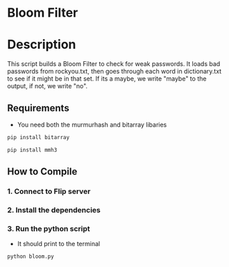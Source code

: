 # Bloom Filter

# Description
This script builds a Bloom Filter to check for weak passwords. It loads bad passwords from rockyou.txt, then goes through each word in dictionary.txt to see if it might be in that set. If its a maybe, we write "maybe" to the output, if not, we write "no".
## Requirements
- You need both the murmurhash and bitarray libaries

```bash
pip install bitarray
```

```bash
pip install mmh3
```

## How to Compile

### 1. Connect to Flip server

### 2. Install the dependencies

### 3. Run the python script
- It should print to the terminal
```bash
python bloom.py
```

